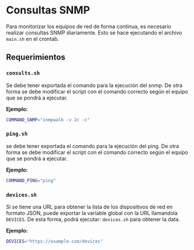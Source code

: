 # Consultas SNMP
Para monitorizar los equipos de red de forma continua, es necesario realizar consultas SNMP diariamente. 
Esto se hace ejecutando el archivo `main.sh` en el crontab.

## Requerimientos
### `consults.sh`
Se debe tener exportada el comando para la ejecución del snmp. De otra forma se debe modificar el script con el comando correcto según el equipo que se pondrá a ejecutar.

**Ejemplo:**
```bash
COMMAND_SNMP="snmpwalk -v 2c -c"
```

### `ping.sh`
se debe tener exportada el comando para la ejecución del ping. De otra forma se debe modificar el script con el comando correcto según el equipo que se pondrá a ejecutar.

**Ejemplo:**
```bash
COMMAND_PING="ping"
```

### `devices.sh`
Si se tiene una URL para obtener la lista de los dispositivos de red en formato JSON, puede exportar la variable global con la URL llamandola `DEVICES`. De esta forma, podrá ejecutar: `devices.sh` para obtener la data.

**Ejemplo:**
```bash
DEVICES="https://example.com/devices"
```